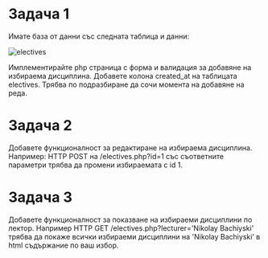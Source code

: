 # Задача 1

Имате база от данни със следната таблица и данни:

![electives](https://cloud.githubusercontent.com/assets/8988578/20097548/a7a15ed6-a5b7-11e6-941d-e6b6f0919de6.png)

Имплементирайте php страница с форма и валидация за добавяне на избираема дисциплина. 
Добавете колона created_at на таблицата electives. 
Трябва по подразбиране да сочи момента на добавяне на реда.

# Задача 2

Добавете функционалност за редактиране на избираема дисциплина. 
Например: HTTP POST на /electives.php?id=1 със съответните параметри трябва да промени избираемата с id 1.

# Задача 3

Добавете функционалност за показване на избираеми дисциплини по лектор. 
Например HTTP GET /electives.php?lecturer='Nikolay Bachiyski' трябва да покаже всички избираеми дисциплини на 
'Nikolay Bachiyski‘ в html съдържание по ваш избор.
